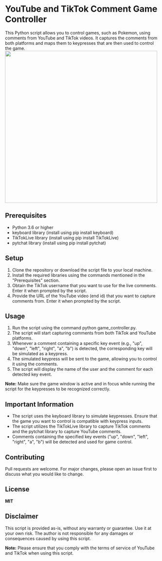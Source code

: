 # YouTube and TikTok Comment Game Controller
This Python script allows you to control games, such as Pokemon, using comments from YouTube and TikTok videos. It captures the comments from both platforms and maps them to keypresses that are then used to control the game.
<br><img src="https://media0.giphy.com/media/v1.Y2lkPTc5MGI3NjExMGU3OGJlMzdiODk5MTU3NDUyMDExNGQ3ZGRmZjY1ZGI4Nzg2MmNiNSZlcD12MV9pbnRlcm5hbF9naWZzX2dpZklkJmN0PWc/IUwz373aFex6aEBdGc/giphy.gif" height="500px"/>

## Prerequisites
* Python 3.6 or higher
* keyboard library (install using pip install keyboard)
* TikTokLive library (install using pip install TikTokLive)
* pytchat library (install using pip install pytchat)
## Setup
1. Clone the repository or download the script file to your local machine.
2. Install the required libraries using the commands mentioned in the "Prerequisites" section.
3. Obtain the TikTok username that you want to use for the live comments. Enter it when prompted by the script.
4. Provide the URL of the YouTube video (end id) that you want to capture comments from. Enter it when prompted by the script.
## Usage
1. Run the script using the command python game_controller.py.
2. The script will start capturing comments from both TikTok and YouTube platforms.
3. Whenever a comment containing a specific key event (e.g., "up", "down", "left", "right", "a", "b") is detected, the corresponding key will be simulated as a keypress.
4. The simulated keypress will be sent to the game, allowing you to control it using the comments.
5. The script will display the name of the user and the comment for each detected key event.

**Note:** Make sure the game window is active and in focus while running the script for the keypresses to be recognized correctly.

## Important Information
* The script uses the keyboard library to simulate keypresses. Ensure that the game you want to control is compatible with keypress inputs.
* The script utilizes the TikTokLive library to capture TikTok comments and the pytchat library to capture YouTube comments.
* Comments containing the specified key events ("up", "down", "left", "right", "a", "b") will be detected and used for game control.
## Contributing
Pull requests are welcome. For major changes, please open an issue first to discuss what you would like to change.

## License
**MIT**

## Disclaimer
This script is provided as-is, without any warranty or guarantee. Use it at your own risk. The author is not responsible for any damages or consequences caused by using this script.

**Note:** Please ensure that you comply with the terms of service of YouTube and TikTok when using this script.


